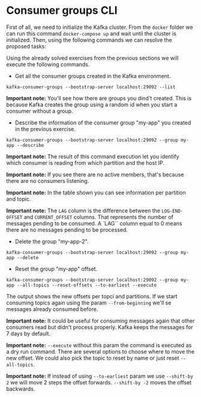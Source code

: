 # Consumer groups CLI

First of all, we need to initialize the Kafka cluster. From the ``docker`` folder we can run this command ``docker-compose up`` and wait until the cluster is initialized. Then, using the following commands we can resolve the proposed tasks:

Using the already solved exercises from the previous sections we will execute the following commands.

* Get all the consumer groups created in the Kafka environment.

```
kafka-consumer-groups --bootstrap-server localhost:29092 --list
```

**Important note:** You'll see how there are groups you dind't created. This is because Kafka creates the group using a random id when you start a consumer without a group.

* Describe the information of the consumer group "my-app" you created in the previous exercise.

```
kafka-consumer-groups --bootstrap-server localhost:29092 --group my-app --describe
```

**Important note:** The result of this command execution let you identify which consumer is reading from which partition and the host IP.

**Important note:** If you see there are no active members, that's because there are no consumers listening.

**Important note:** In the table shown you can see information per partition and topic.

**Important note:** The ``LAG`` column is the difference between the ``LOG-END-OFFSET`` and ``CURRENT_OFFSET`` columns. That represents the number of messages pending to be consumed. A `LAG`` column equal to 0 means there are no messages pending to be processed.

* Delete the group "my-app-2".

```
kafka-consumer-groups --bootstrap-server localhost:29092 --group my-app --delete
```

* Reset the group "my-app" offset.

```
kafka-consumer-groups --bootstrap-server localhost:29092 --group my-app --all-topics --reset-offsets --to-earliest --execute
```

The output shows the new offsets per topci and partitions. If we start consuming topics again using the param ``--from-beginning`` we'll se messages already consumed before.

**Important note:** It could be useful for consuming messages again that other consumers read but didn't process properly. Kafka keeps the messages for 7 days by default.

**Important note:** ``--execute`` without this param the command is executed as a dry run command. There are several options to choose where to move the new offset. We could also pick the topic to reset by name or just reset ``--all-topics``.

**Important note:** If instead of using ``--to-earliest`` param we use ``--shift-by 2`` we will move 2 steps the offset forwards. ``--shift-by -2`` moves the offset backwards.